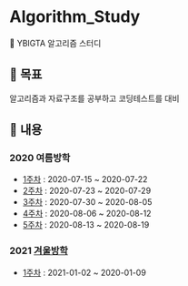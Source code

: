 # Algorithm_Study

:book: YBIGTA 알고리즘 스터디

## :dart: 목표

알고리즘과 자료구조를 공부하고 코딩테스트를 대비

## :memo: 내용

### 2020 여름방학

- <a href="./programmers/week1.md">1주차</a> : 2020-07-15 ~ 2020-07-22
- <a href="./programmers/week2.md">2주차</a> : 2020-07-23 ~ 2020-07-29
- <a href="./programmers/week3.md">3주차</a> : 2020-07-30 ~ 2020-08-05
- <a href="./programmers/week4.md">4주차</a> : 2020-08-06 ~ 2020-08-12
- <a href="./programmers/week5.md">5주차</a> : 2020-08-13 ~ 2020-08-19

### 2021 [겨울방학](https://github.com/y0ngjaenious/3Q-per-week)

- <a href="./programmers/winter_week1.md">1주차</a> : 2021-01-02 ~ 2020-01-09
